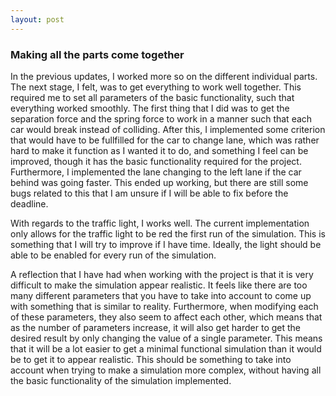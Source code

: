 ```yaml
---
layout: post
---
```


### Making all the parts come together

In the previous updates, I worked more so on the different individual parts. The next stage, I felt, was to get everything to work well together.
This required me to set all parameters of the basic functionality, such that everything worked smoothly. The first thing that I did was to get the separation force and the spring force to work in a manner such that each car would break instead of colliding. After this, I implemented some criterion that would have to be fullfilled for the car to change lane, which was rather hard to make it function as I wanted it to do, and something I feel can be improved, though it has the basic functionality required for the project. Furthermore, I implemented the lane changing to the left lane if the car behind was going faster. This ended up working, but there are still some bugs related to this that I am unsure if I will be able to fix before the deadline. 
  
With regards to the traffic light, I works well. The current implementation only allows for the traffic light to be red the first run of the simulation. This is something that I 
will try to improve if I have time. Ideally, the light should be able to be enabled for every run of the simulation. 

A reflection that I have had when working with the project is that it is very difficult to make the simulation appear realistic. It feels like there are too many different 
parameters that you have to take into account to come up with something that is similar to reality. Furthermore, when modifying each of these parameters, they also seem to affect
each other, which means that as the number of parameters increase, it will also get harder to get the desired result by only changing the value of a single parameter. This means 
that it will be a lot easier to get a minimal functional simulation than it would be to get it to appear realistic. This should be something to take into account when trying to 
make a simulation more complex, without having all the basic functionality of the simulation implemented.
